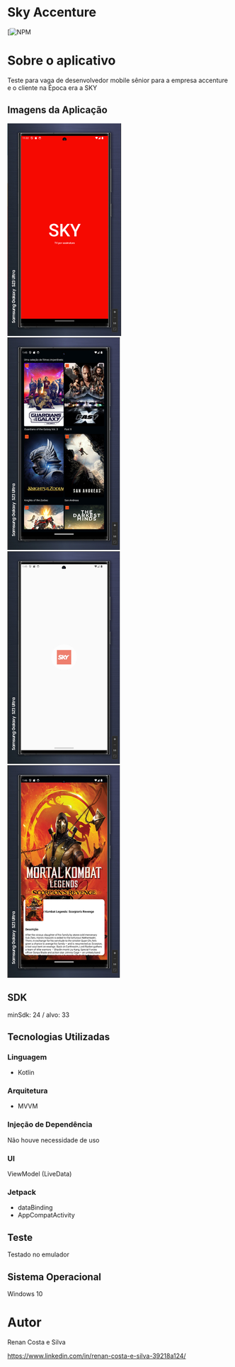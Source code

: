 # Sky Accenture
[![NPM](https://github.com/RenanCostaSilva/Sky_Accenture_API/blob/master/LICENSE)


# Sobre o aplicativo
Teste para vaga de desenvolvedor mobile sênior para a empresa accenture e o cliente na Época era a SKY

## Imagens da Aplicação
![mobile 1](https://github.com/RenanCostaSilva/Sky_Accenture_API/blob/master/imagem1.jpg)
![mobile 1](https://github.com/RenanCostaSilva/Sky_Accenture_API/blob/master/imagem2.jpg)
![mobile 1](https://github.com/RenanCostaSilva/Sky_Accenture_API/blob/master/imagem3.jpg)
![mobile 1](https://github.com/RenanCostaSilva/Sky_Accenture_API/blob/master/imagem4.jpg)

## SDK
minSdk: 24 / alvo: 33

## Tecnologias Utilizadas

### Linguagem
- Kotlin

### Arquitetura
- MVVM

### Injeção de Dependência
Não houve necessidade de uso

### UI
ViewModel (LiveData)

### Jetpack
- dataBinding
- AppCompatActivity

## Teste
Testado no emulador

## Sistema Operacional
Windows 10

# Autor
Renan Costa e Silva

https://www.linkedin.com/in/renan-costa-e-silva-39218a124/
